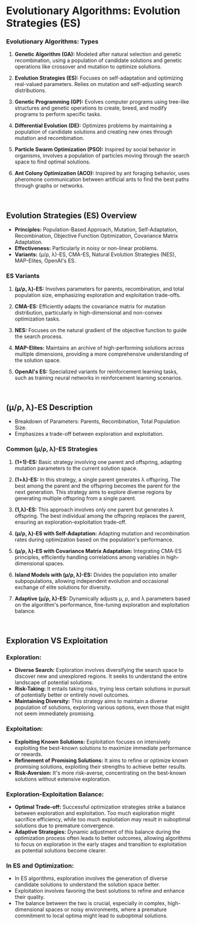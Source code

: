 # Evolutionary Algorithms: Evolution Strategies (ES)

### Evolutionary Algorithms: Types

1. **Genetic Algorithm (GA):** Modeled after natural selection and genetic recombination, using a population of candidate solutions and genetic operations like crossover and mutation to optimize solutions.

2. **Evolution Strategies (ES):** Focuses on self-adaptation and optimizing real-valued parameters. Relies on mutation and self-adjusting search distributions.

3. **Genetic Programming (GP):** Evolves computer programs using tree-like structures and genetic operations to create, breed, and modify programs to perform specific tasks.

4. **Differential Evolution (DE):** Optimizes problems by maintaining a population of candidate solutions and creating new ones through mutation and recombination.

5. **Particle Swarm Optimization (PSO):** Inspired by social behavior in organisms, involves a population of particles moving through the search space to find optimal solutions.

6. **Ant Colony Optimization (ACO):** Inspired by ant foraging behavior, uses pheromone communication between artificial ants to find the best paths through graphs or networks.

<br/>

## Evolution Strategies (ES) Overview

- **Principles:** Population-Based Approach, Mutation, Self-Adaptation, Recombination, Objective Function Optimization, Covariance Matrix Adaptation.
- **Effectiveness:** Particularly in noisy or non-linear problems.
- **Variants:** (μ/ρ, λ)-ES, CMA-ES, Natural Evolution Strategies (NES), MAP-Elites, OpenAI's ES.

### ES Variants

1. **(μ/ρ, λ)-ES:** Involves parameters for parents, recombination, and total population size, emphasizing exploration and exploitation trade-offs.

2. **CMA-ES:** Efficiently adapts the covariance matrix for mutation distribution, particularly in high-dimensional and non-convex optimization tasks.

3. **NES:** Focuses on the natural gradient of the objective function to guide the search process.

4. **MAP-Elites:** Maintains an archive of high-performing solutions across multiple dimensions, providing a more comprehensive understanding of the solution space.

5. **OpenAI's ES:** Specialized variants for reinforcement learning tasks, such as training neural networks in reinforcement learning scenarios.

<br/>

## (μ/ρ, λ)-ES Description

- Breakdown of Parameters: Parents, Recombination, Total Population Size.
- Emphasizes a trade-off between exploration and exploitation.

### Common (μ/ρ, λ)-ES Strategies

1. **(1+1)-ES:** Basic strategy involving one parent and offspring, adapting mutation parameters to the current solution space.

2. **(1+λ)-ES:** In this strategy, a single parent generates λ offspring. The best among the parent and the offspring becomes the parent for the next generation. This strategy aims to explore diverse regions by generating multiple offspring from a single parent.

3. **(1,λ)-ES:** This approach involves only one parent but generates λ offspring. The best individual among the offspring replaces the parent, ensuring an exploration-exploitation trade-off.

4. **(μ/ρ, λ)-ES with Self-Adaptation:** Adapting mutation and recombination rates during optimization based on the population's performance.

5. **(μ/ρ, λ)-ES with Covariance Matrix Adaptation:** Integrating CMA-ES principles, efficiently handling correlations among variables in high-dimensional spaces.

6. **Island Models with (μ/ρ, λ)-ES:** Divides the population into smaller subpopulations, allowing independent evolution and occasional exchange of elite solutions for diversity.

7. **Adaptive (μ/ρ, λ)-ES:** Dynamically adjusts μ, ρ, and λ parameters based on the algorithm's performance, fine-tuning exploration and exploitation balance.

<br/>

## Exploration VS Exploitation

### Exploration:

- **Diverse Search:** Exploration involves diversifying the search space to discover new and unexplored regions. It seeks to understand the entire landscape of potential solutions.
- **Risk-Taking:** It entails taking risks, trying less certain solutions in pursuit of potentially better or entirely novel outcomes.
- **Maintaining Diversity:** This strategy aims to maintain a diverse population of solutions, exploring various options, even those that might not seem immediately promising.

### Exploitation:

- **Exploiting Known Solutions:** Exploitation focuses on intensively exploiting the best-known solutions to maximize immediate performance or rewards.
- **Refinement of Promising Solutions:** It aims to refine or optimize known promising solutions, exploiting their strengths to achieve better results.
- **Risk-Aversion:** It's more risk-averse, concentrating on the best-known solutions without extensive exploration.

### Exploration-Exploitation Balance:

- **Optimal Trade-off:** Successful optimization strategies strike a balance between exploration and exploitation. Too much exploration might sacrifice efficiency, while too much exploitation may result in suboptimal solutions due to premature convergence.
- **Adaptive Strategies:** Dynamic adjustment of this balance during the optimization process often leads to better outcomes, allowing algorithms to focus on exploration in the early stages and transition to exploitation as potential solutions become clearer.

### In ES and Optimization:

- In ES algorithms, exploration involves the generation of diverse candidate solutions to understand the solution space better.
- Exploitation involves favoring the best solutions to refine and enhance their quality.
- The balance between the two is crucial, especially in complex, high-dimensional spaces or noisy environments, where a premature commitment to local optima might lead to suboptimal solutions.
